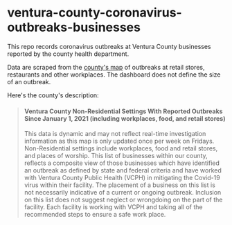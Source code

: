 # ventura-county-coronavirus-outbreaks-businesses

This repo records coronavirus outbreaks at Ventura County businesses reported by the county health department.

Data are scraped from the [county's map](https://www.venturacountyrecovers.org/business-outbreaks/) of outbreaks at retail stores, restaurants and other workplaces. The dashboard does not define the size of an outbreak.

Here's the county's description:
>#### Ventura County Non-Residential Settings With Reported Outbreaks Since January 1, 2021 (including workplaces, food, and retail stores)
>
>This data is dynamic and may not reflect real-time investigation information as this map is only updated once per week on Fridays. Non-Residential settings include workplaces, food and retail stores, and places of worship. This list of businesses within our county, reflects a composite view of those businesses which have identified an outbreak as defined by state and federal criteria and have worked with Ventura County Public Health (VCPH) in mitigating the Covid-19 virus within their facility. The placement of a business on this list is not necessarily indicative of a current or ongoing outbreak. Inclusion on this list does not suggest neglect or wrongdoing on the part of the facility. Each facility is working with VCPH and taking all of the recommended steps to ensure a safe work place.
